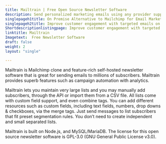 ```yaml
---
title: Mailtrain | Free Open Source Newsletter Software
description: Send personalized marketing emails using any provider supporting SMTP. Improve email mailing success rate with bounce management features.
singlepageh1title: On Premise Alternative to Mailchimp for Email Marketing
singlepageh2title: Improve customer engagement with targeted emails on promotions, updates and grow business by converting subscribers into customers using analytics tools.
Shortdescriptionlistingpage: Improve customer engagement with targeted emails on promotions, updates and grow business by converting subscribers into customers using analytics tools.
linktitle: Mailtrain
Imagetext:  Free Newsletter Software 
draft: false
weight: 2
layout: "single"

---
```


Mailtrain is Mailchimp clone and feature-rich self-hosted newsletter software that is great for sending emails to millions of subscribers. Mailtrain provides superb features such as campaign automation with analytics.

Mailtrain lets you maintain very large lists and you may manually add subscribers, through the API or import them from a CSV file. All lists come with custom field support, and even combine tags. You can add different resources such as custom fields, including text fields, numbers, drop downs &amp; checkboxes, via the merge tags. Just send messages to list subscribers that fit preset segmentation rules. You don’t need to create independent and small separated lists.

Mailtrain is built on Node.js, and MySQL/MariaDB. The license for this open source newsletter software is GPL-3.0 (GNU General Public License v3.0).